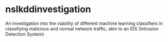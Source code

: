 # nslkddinvestigation
An investigation into the viability of different machine learning classifiers in classifying malicious and normal network traffic, akin to an IDS (Intrusion Detection System)
